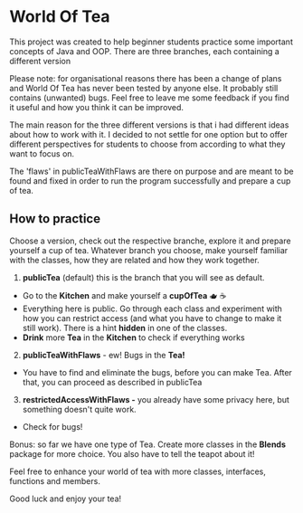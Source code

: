 # World Of Tea

This project was created to help beginner students practice some important concepts of Java and OOP.
There are three branches, each containing a different version

Please note: for organisational reasons there has been a change of plans and World Of Tea has never been tested by anyone else. It probably still contains (unwanted) bugs.
Feel free to leave me some feedback if you find it useful and how you think it can be improved.

The main reason for the three different versions is that i had different ideas about how to work with it.
I decided to not settle for one option but to offer different perspectives for students to choose from
according to what they want to focus on.

The 'flaws' in publicTeaWithFlaws are there on purpose and are meant to be found and fixed in order to run
the program successfully and prepare a cup of tea.


## How to practice

Choose a version, check out the respective branche, explore it and prepare yourself a cup of tea.
Whatever branch you choose, make yourself familiar with the classes, how they are related and how they work together.

1. **publicTea** (default) this is the branch that you will see as default.
  - Go to the **Kitchen** and make yourself a **cupOfTea** 🫖 ☕
  - Everything here is public. Go through each class and experiment with how you can restrict access (and what you have to change to make it still work). There is a hint **hidden** in one of the classes.
  - **Drink** more **Tea** in the **Kitchen** to check if everything works
2. **publicTeaWithFlaws** - ew! Bugs in the **Tea!**
  - You have to find and eliminate the bugs, before you can make Tea. After that, you can proceed as described in publicTea
3. **restrictedAccessWithFlaws -** you already have some privacy here, but something doesn't quite work.
  - Check for bugs!

Bonus: so far we have one type of Tea. Create more classes in the **Blends** package for more choice. You also have to tell the teapot about it!

Feel free to enhance your world of tea with more classes, interfaces, functions and members.

Good luck and enjoy your tea!
